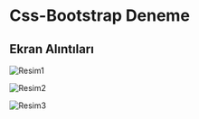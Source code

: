 # Css-Bootstrap Deneme

## Ekran Alıntıları

![Resim1](https://i.hizliresim.com/jyecsbn.PNG)

![Resim2](https://i.hizliresim.com/24rkde3.PNG)

![Resim3](https://i.hizliresim.com/h1dl8m3.PNG)